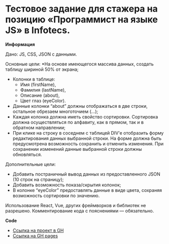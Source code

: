 # Тестовое задание для стажера на позицию «Программист на языке JS» в Infotecs.

**Информация**

Дано: JS, CSS, JSON с данными.

Основные цели: 
*На основе имеющегося массива данных, создать таблицу шириной 50% от экрана;
* Колонки в таблице: 
  + Имя (firstName), 
  + Фамилия (lastName), 
  + Описание (about),
  + Цвет глаз (eyeColor).
*	Данные колонки “about” должны отображаться в две строки, остальное обрезаем многоточием (...);
* Каждая колонка должна иметь свойство сортировки. Сортировка должна осуществляться по алфавиту, как в прямом, так и в обратном направлении;
* При клике на строку в соседнем с таблицей DIV’е отобразить форму редактирования данных выбранной строки. На форме должна быть предусмотрена возможность сохранить и отменить изменения. При сохранении изменений данные выбранной строки должны обновляться.

Дополнительные цели:
* Добавить постраничный вывод данных из предоставленного JSON (10 строк на страницу);
* Добавить возможность показа/скрытия колонок;
* В колонке “eyeColor” предоставлять данные в виде цвета, сохраняя возможность сортировки по значению.

Использование React, Vue, других фреймворков и библиотек не разрешено. Комментирование кода с пояснениями — обязательно.

**Code**

* [Ссылка на проект в GH](https://github.com/polexka/infotecs-test)
* [Ссылка на GH pages](https://polexka.github.io/infotecs-test/)